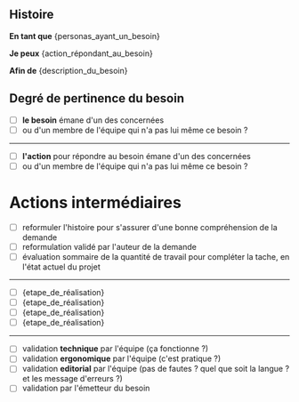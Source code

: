 ## Histoire
**En tant que** {personas_ayant_un_besoin}

**Je peux** {action_répondant_au_besoin}

**Afin de** {description_du_besoin}

## Degré de pertinence du besoin

- [ ] **le besoin** émane d'un des concernées
- [ ] ou d'un membre de l'équipe qui n'a pas lui même ce besoin ?
---
- [ ] **l'action** pour répondre au besoin émane d'un des concernées
- [ ] ou d'un membre de l'équipe qui n'a pas lui même ce besoin ?

# Actions intermédiaires

- [ ] reformuler l'histoire pour s'assurer d'une bonne compréhension de la demande
- [ ] reformulation validé par l'auteur de la demande
- [ ] évaluation sommaire de la quantité de travail pour compléter la tache, en l'état actuel du projet
---
- [ ] {etape_de_réalisation}
- [ ] {etape_de_réalisation}
- [ ] {etape_de_réalisation}
- [ ] {etape_de_réalisation}
---
- [ ] validation **technique** par l'équipe (ça fonctionne ?)
- [ ] validation **ergonomique** par l'équipe (c'est pratique ?)
- [ ] validation **editorial** par l'équipe (pas de fautes ? quel que soit la langue ? et les message d'erreurs ?)
- [ ] validation par l'émetteur du besoin
